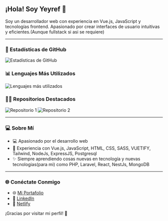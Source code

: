 ## ¡Hola! Soy Yeyref 🌟

Soy un desarrollador web con experiencia en Vue.js, JavaScript y tecnologías frontend. Apasionado por crear interfaces de usuario intuitivas y eficientes.(Aunque fullstack si asi se requiere)

---

### 🌟 Estadísticas de GitHub

![Estadísticas de GitHub](https://github-readme-stats.vercel.app/api?username=Yeyref&show_icons=true&theme=tokyonight)

### 📊 Lenguajes Más Utilizados

![Lenguajes más utilizados](https://github-readme-stats.vercel.app/api/top-langs/?username=Yeyref&layout=compact&theme=tokyonight)

### 👨‍💻 Repositorios Destacados

![Repositorio 1](https://github-readme-stats.vercel.app/api/pin/?username=Yeyref&repo=contador-personas&theme=tokyonight)
![Repositorio 2](https://github-readme-stats.vercel.app/api/pin/?username=Yeyref&repo=drilling_lista_cursos&theme=tokyonight)

---

### 💻 Sobre Mí

- 💻 Apasionado por el desarrollo web
- 💪 Experiencia con Vue.js, JavaScript, HTML, CSS, SASS, VUETIFY, Tailwind, NodeJs, ExpressJS, Postgresql
- ✨ Siempre aprendiendo cosas nuevas en tecnología y nuevas tecnologias(para mi) como PHP, Laravel, React, NestJs, MongoDB

---

### 🌐 Conéctate Conmigo

- 🌐 [Mi Portafolio](https://yeyref.github.io/yrosales_dev/)
- 💼 [LinkedIn](https://www.linkedin.com/in/yeferson-rosales-r-4a37aa15a/)
- 🚀 [Netlify](https://app.netlify.com/teams/yefersonj-rr/sites)

¡Gracias por visitar mi perfil! 🚀


